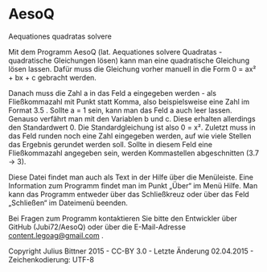 ﻿AesoQ
=====

Aequationes quadratas solvere

Mit dem Programm AesoQ (lat. Aequationes solvere Quadratas - quadratische Gleichungen lösen) kann man eine quadratische Gleichung lösen lassen.
Dafür muss die Gleichung vorher manuell in die Form 0 = ax² + bx + c gebracht werden.

Danach muss die Zahl a in das Feld a eingegeben werden - als Fließkommazahl mit Punkt statt Komma, also beispielsweise eine Zahl im Format 3.5 . Sollte a = 1 sein, kann man das Feld a auch leer lassen.
Genauso verfährt man mit den Variablen b und c. Diese erhalten allerdings den Standardwert 0. Die Standardgleichung ist also 0 = x².
Zuletzt muss in das Feld runden noch eine Zahl eingegeben werden, auf wie viele Stellen das Ergebnis gerundet werden soll. Sollte in diesem Feld eine Fließkommazahl angegeben sein, werden Kommastellen abgeschnitten (3.7 -> 3).

Diese Datei findet man auch als Text in der Hilfe über die Menüleiste. Eine Information zum Programm findet man im Punkt „Über“ im Menü Hilfe. 
Man kann das Programm entweder über das Schließkreuz oder über das Feld „Schließen“ im Dateimenü beenden.

Bei Fragen zum Programm kontaktieren Sie bitte den Entwickler über GitHub (Jubi72/AesoQ) oder über die E-Mail-Adresse content.legoag@gmail.com .

Copyright Julius Bittner 2015 - CC-BY 3.0 - Letzte Änderung 02.04.2015 - Zeichenkodierung: UTF-8